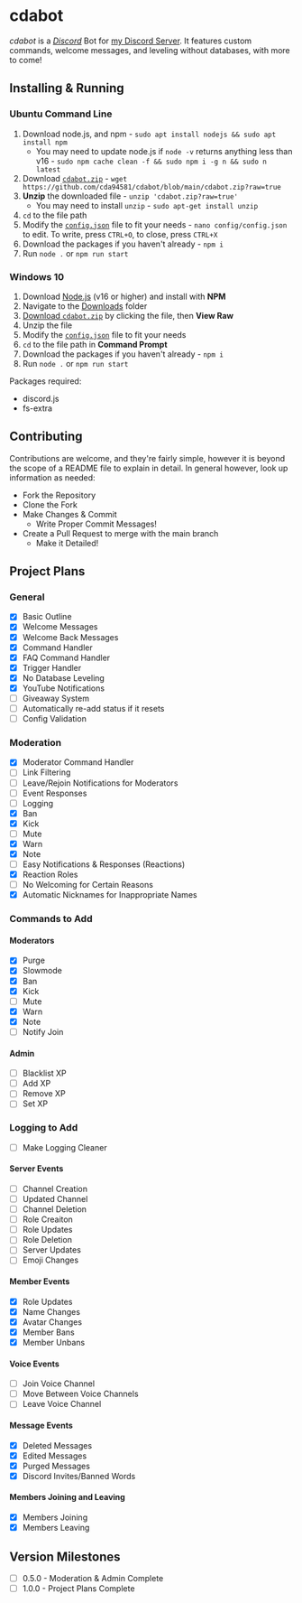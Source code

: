 # cdabot
*cdabot* is a [*Discord*](https://discord.com) Bot for [my Discord Server](https://discord.gg/da32ASg). It features custom commands, welcome messages, and leveling without databases, with more to come!

## Installing & Running
### Ubuntu Command Line
1. Download node.js, and npm - `sudo apt install nodejs && sudo apt install npm`
	- You may need to update node.js if `node -v` returns anything less than v16 - `sudo npm cache clean -f && sudo npm i -g n && sudo n latest`
2. Download [`cdabot.zip`](./cdabot.zip) - `wget https://github.com/cda94581/cdabot/blob/main/cdabot.zip?raw=true`
3. **Unzip** the downloaded file - `unzip 'cdabot.zip?raw=true'`
	- You may need to install `unzip` - `sudo apt-get install unzip`
4. `cd` to the file path
5. Modify the [`config.json`](config/config.json) file to fit your needs - `nano config/config.json` to edit. To write, press `CTRL+O`, to close, press `CTRL+X`
6. Download the packages if you haven't already - `npm i`
7. Run `node .` or `npm run start`

### Windows 10
1. Download [Node.js](https://nodejs.org/) (v16 or higher) and install with **NPM**
2. Navigate to the [Downloads](../Downloads) folder
3. [Download `cdabot.zip`](./cdabot.zip?raw=true) by clicking the file, then **View Raw**
4. Unzip the file
5. Modify the [`config.json`](config/config.json) file to fit your needs
6. `cd` to the file path in **Command Prompt**
7. Download the packages if you haven't already - `npm i`
8. Run `node .` or `npm run start`

Packages required:
- discord.js
- fs-extra

## Contributing
Contributions are welcome, and they're fairly simple, however it is beyond the scope of a README file to explain in detail. In general however, look up information as needed:
- Fork the Repository
- Clone the Fork
- Make Changes & Commit
	- Write Proper Commit Messages!
- Create a Pull Request to merge with the main branch
	- Make it Detailed!

## Project Plans
### General
- [x] Basic Outline
- [x] Welcome Messages
- [x] Welcome Back Messages
- [x] Command Handler
- [x] FAQ Command Handler
- [x] Trigger Handler
- [x] No Database Leveling
- [x] YouTube Notifications
- [ ] Giveaway System
- [ ] Automatically re-add status if it resets
- [ ] Config Validation

### Moderation
- [x] Moderator Command Handler
- [ ] Link Filtering
- [ ] Leave/Rejoin Notifications for Moderators
- [ ] Event Responses
- [ ] Logging
- [x] Ban
- [x] Kick
- [ ] Mute
- [x] Warn
- [x] Note
- [ ] Easy Notifications & Responses (Reactions)
- [x] Reaction Roles
- [ ] No Welcoming for Certain Reasons
- [x] Automatic Nicknames for Inappropriate Names

### Commands to Add
#### Moderators
- [x] Purge
- [x] Slowmode
- [x] Ban
- [x] Kick
- [ ] Mute
- [x] Warn
- [x] Note
- [ ] Notify Join

#### Admin
- [ ] Blacklist XP
- [ ] Add XP
- [ ] Remove XP
- [ ] Set XP

### Logging to Add
- [ ] Make Logging Cleaner

#### Server Events
- [ ] Channel Creation
- [ ] Updated Channel
- [ ] Channel Deletion
- [ ] Role Creaiton
- [ ] Role Updates
- [ ] Role Deletion
- [ ] Server Updates
- [ ] Emoji Changes

#### Member Events
- [x] Role Updates
- [x] Name Changes
- [x] Avatar Changes
- [x] Member Bans
- [x] Member Unbans

#### Voice Events
- [ ] Join Voice Channel
- [ ] Move Between Voice Channels
- [ ] Leave Voice Channel

#### Message Events
- [x] Deleted Messages
- [x] Edited Messages
- [x] Purged Messages
- [x] Discord Invites/Banned Words

#### Members Joining and Leaving
- [x] Members Joining
- [x] Members Leaving

## Version Milestones
- [ ] 0.5.0 - Moderation & Admin Complete
- [ ] 1.0.0 - Project Plans Complete